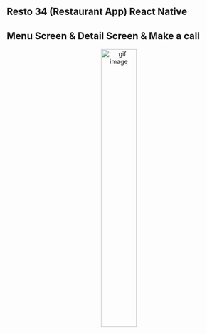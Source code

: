 ## Resto 34 (Restaurant App) React Native 

## Menu Screen & Detail Screen & Make a call

<p align="center">
 <img width="40%" src="https://github.com/ozturksahinyetisir/Resto-34-React-Native/blob/main/screenshots/AllScreens.gif" alt="gif image"/>
</p>





